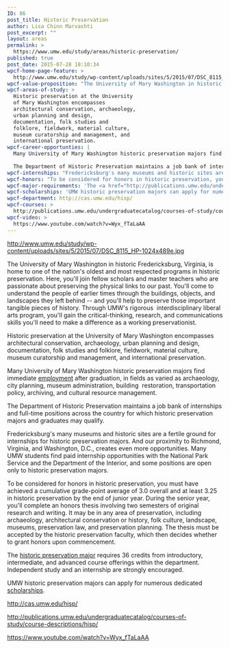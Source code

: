 ```yaml
---
ID: 86
post_title: Historic Preservation
author: Lisa Chinn Marvashti
post_excerpt: ""
layout: areas
permalink: >
  https://www.umw.edu/study/areas/historic-preservation/
published: true
post_date: 2015-07-28 18:10:34
wpcf-home-page-feature: >
  http://www.umw.edu/study/wp-content/uploads/sites/5/2015/07/DSC_8115_HP-1024x489e.jpg
wpcf-value-proposition: "The University of Mary Washington in historic Fredericksburg, Virginia, is home to one of the nation's oldest and most respected programs in historic preservation. Here, you'll join fellow scholars and master teachers who are passionate about preserving the physical links to our past. You'll come to understand the people of earlier times through the buildings, objects, and landscapes they left behind -- and you'll help to preserve those important tangible pieces of history. Through UMW's rigorous  interdisciplinary liberal arts program, you'll gain the critical-thinking, research, and communications skills you'll need to make a difference as a working preservationist."
wpcf-areas-of-study: >
  Historic preservation at the University
  of Mary Washington encompasses
  architectural conservation, archaeology,
  urban planning and design,
  documentation, folk studies and
  folklore, fieldwork, material culture,
  museum curatorship and management, and
  international preservation.
wpcf-career-opportunties: |
  Many University of Mary Washington historic preservation majors find immediate <a href="http://cas.umw.edu/hisp/jobs/">employment</a> after graduation, in fields as varied as archaeology, city planning, museum administration, building  restoration, transportation policy, archiving, and cultural resource management.
  
  The Department of Historic Preservation maintains a job bank of internships and full-time positions across the country for which historic preservation majors and graduates may qualify.
wpcf-internships: "Fredericksburg's many museums and historic sites are a fertile ground for internships for historic preservation majors. And our proximity to Richmond, Virginia, and Washington, D.C., creates even more opportunities. Many UMW students find paid internship opportunities with the National Park Service and the Department of the Interior, and some positions are open only to historic preservation majors."
wpcf-honors: "To be considered for honors in historic preservation, you must have achieved a cumulative grade-point average of 3.0 overall and at least 3.25 in historic preservation by the end of junior year. During the senior year, you'll complete an honors thesis involving two semesters of original research and writing. It may be in any area of preservation, including archaeology, architectural conservation or history, folk culture, landscape, museums, preservation law, and preservation planning. The thesis must be accepted by the historic preservation faculty, which then decides whether to grant honors upon commencement."
wpcf-major-requirements: 'The <a href="http://publications.umw.edu/undergraduatecatalog/courses-of-study/majors/historic-preservation-major/">historic preservation major</a> requires 36 credits from introductory, intermediate, and advanced course offerings within the department. Independent study and an internship are strongly encouraged.'
wpcf-scholarships: 'UMW historic preservation majors can apply for numerous dedicated <a href="http://cas.umw.edu/hisp/scholarships/">scholarships</a>.'
wpcf-department: http://cas.umw.edu/hisp/
wpcf-courses: >
  http://publications.umw.edu/undergraduatecatalog/courses-of-study/course-descriptions/hisp/
wpcf-video: >
  https://www.youtube.com/watch?v=Wyx_fTaLaAA
---
```


<!-- Types Custom Fields: -->

<!-- home-page-feature -->
http://www.umw.edu/study/wp-content/uploads/sites/5/2015/07/DSC_8115_HP-1024x489e.jpg
<!-- End home-page-feature -->

<!-- value-proposition -->
The University of Mary Washington in historic Fredericksburg, Virginia, is home to one of the nation's oldest and most respected programs in historic preservation. Here, you'll join fellow scholars and master teachers who are passionate about preserving the physical links to our past. You'll come to understand the people of earlier times through the buildings, objects, and landscapes they left behind -- and you'll help to preserve those important tangible pieces of history. Through UMW's rigorous  interdisciplinary liberal arts program, you'll gain the critical-thinking, research, and communications skills you'll need to make a difference as a working preservationist.
<!-- End value-proposition -->

<!-- areas-of-study -->
Historic preservation at the University of Mary Washington encompasses architectural conservation, archaeology, urban planning and design, documentation, folk studies and folklore, fieldwork, material culture, museum curatorship and management, and international preservation.
<!-- End areas-of-study -->

<!-- career-opportunties -->
Many University of Mary Washington historic preservation majors find immediate <a href="http://cas.umw.edu/hisp/jobs/">employment</a> after graduation, in fields as varied as archaeology, city planning, museum administration, building  restoration, transportation policy, archiving, and cultural resource management.

The Department of Historic Preservation maintains a job bank of internships and full-time positions across the country for which historic preservation majors and graduates may qualify.
<!-- End career-opportunties -->

<!-- internships -->
Fredericksburg's many museums and historic sites are a fertile ground for internships for historic preservation majors. And our proximity to Richmond, Virginia, and Washington, D.C., creates even more opportunities. Many UMW students find paid internship opportunities with the National Park Service and the Department of the Interior, and some positions are open only to historic preservation majors.
<!-- End internships -->

<!-- honors -->
To be considered for honors in historic preservation, you must have achieved a cumulative grade-point average of 3.0 overall and at least 3.25 in historic preservation by the end of junior year. During the senior year, you'll complete an honors thesis involving two semesters of original research and writing. It may be in any area of preservation, including archaeology, architectural conservation or history, folk culture, landscape, museums, preservation law, and preservation planning. The thesis must be accepted by the historic preservation faculty, which then decides whether to grant honors upon commencement.
<!-- End honors -->

<!-- major-requirements -->
The <a href="http://publications.umw.edu/undergraduatecatalog/courses-of-study/majors/historic-preservation-major/">historic preservation major</a> requires 36 credits from introductory, intermediate, and advanced course offerings within the department. Independent study and an internship are strongly encouraged.
<!-- End major-requirements -->

<!-- scholarships -->
UMW historic preservation majors can apply for numerous dedicated <a href="http://cas.umw.edu/hisp/scholarships/">scholarships</a>.
<!-- End scholarships -->

<!-- department -->
http://cas.umw.edu/hisp/
<!-- End department -->

<!-- courses -->
http://publications.umw.edu/undergraduatecatalog/courses-of-study/course-descriptions/hisp/
<!-- End courses -->

<!-- video -->
https://www.youtube.com/watch?v=Wyx_fTaLaAA
<!-- End video -->

<!-- End Types Custom Fields -->